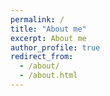 ```yaml
---
permalink: /
title: "About me"
excerpt: About me
author_profile: true
redirect_from: 
  - /about/
  - /about.html
---
```


